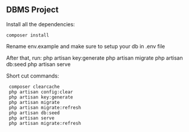 
## DBMS Project

Install all the dependencies:

    composer install

Rename env.example and make sure to setup your db in .env file

After that, run:
    php artisan key:generate
    php artisan migrate
    php artisan db:seed
    php artisan serve

Short cut commands:

     composer clearcache
     php artisan config:clear
     php artisan key:generate
     php artisan migrate
     php artisan migrate:refresh
     php artisan db:seed
     php artisan serve
     php artisan migrate:refresh
